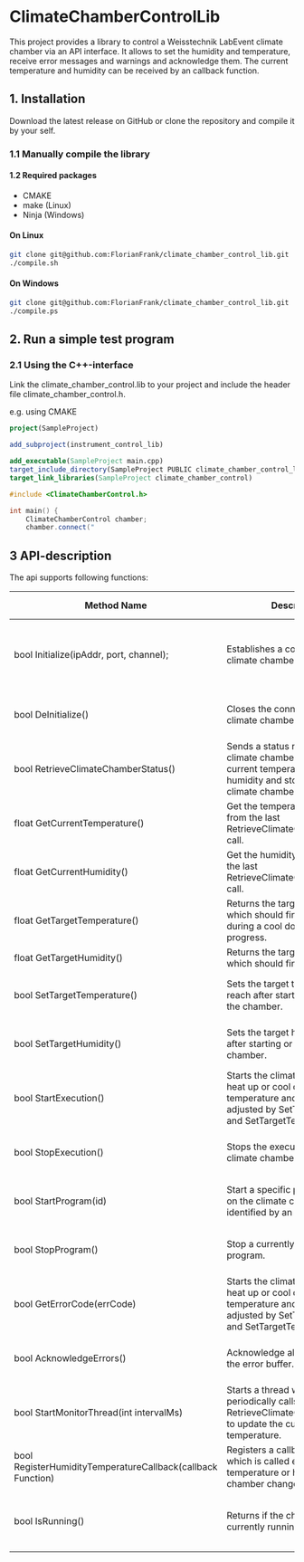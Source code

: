 # ClimateChamberControlLib

This project provides a library to control a Weisstechnik LabEvent climate chamber via an API interface. 
It allows to set the humidity and temperature, receive error messages and warnings and acknowledge them. 
The current temperature and humidity can be received by an callback function.

## 1. Installation

Download the latest release on GitHub or clone the repository and compile it by your self. 

### 1.1 Manually compile the library

#### 1.2 Required packages

- CMAKE
- make (Linux)
- Ninja (Windows)

#### On Linux
```bash
git clone git@github.com:FlorianFrank/climate_chamber_control_lib.git
./compile.sh
```

#### On Windows
```bash
git clone git@github.com:FlorianFrank/climate_chamber_control_lib.git
./compile.ps
```

## 2. Run a simple test program

### 2.1 Using the C++-interface

Link the climate_chamber_control.lib to your project and include the header file climate_chamber_control.h.
    
e.g. using CMAKE
```cmake
project(SampleProject)

add_subproject(instrument_control_lib)

add_executable(SampleProject main.cpp)
target_include_directory(SampleProject PUBLIC climate_chamber_control_lib/include)
target_link_libraries(SampleProject climate_chamber_control)
```

```c++
#include <ClimateChamberControl.h>

int main() {
    ClimateChamberControl chamber;
    chamber.connect("
```

## 3 API-description

The api supports following functions: 

| Method Name                                                 | Description                                                                                                                                | Return value                                                      | 
|-------------------------------------------------------------|--------------------------------------------------------------------------------------------------------------------------------------------|-------------------------------------------------------------------|
| bool Initialize(ipAddr, port, channel);                     | Establishes a connection to the climate chamber.                                                                                           | Returns true if the connection could be established successfully. |
| bool DeInitialize()                                         | Closes the connection to the climate chamber.                                                                                              | True if command was successful.                                   |
| bool RetrieveClimateChamberStatus()                         | Sends a status request to the climate chamber to get the current temperature and humidity and stores them in the climate chamber object.   | True if command was successful.                                   |
| float GetCurrentTemperature()                               | Get the temperature retrieved from the last RetrieveClimateChamberStatus() call.                                                           | Last retrieved temperature.                                       |
| float GetCurrentHumidity()                                  | Get the humidity retrieved from the last RetrieveClimateChamberStatus() call.                                                              | Last retrieved humidity.                                          |
| float GetTargetTemperature()                                | Returns the target temperature which should finally be reached during a cool down or heat up progress.                                     | Target temperature.                                               |
| float GetTargetHumidity()                                   | Returns the target humidity which should finally be reached.                                                                               | Target humidity.                                                  |
| bool SetTargetTemperature()                                 | Sets the target temperature to reach after starting or stopping the chamber.                                                               | True if command was successful.                                   |
| bool SetTargetHumidity()                                    | Sets the target humidity to reach after starting or stopping the chamber.                                                                  | True if command was successful.                                   |
| bool StartExecution()                                       | Starts the climate chamber to heat up or cool down to the temperature and humidity adjusted by SetTargetHumidity and SetTargetTemperature. | True if command was successful.                                   |
| bool StopExecution()                                        | Stops the execution of the climate chamber.                                                                                                | True if command was successful.                                   |
| bool StartProgram(id)                                       | Start a specific program stored on the climate chamber, identified by an id.                                                               | True if command was successful.                                   |
| bool StopProgram()                                          | Stop a currently running program.                                                                                                          | True if command was successful.                                   |
| bool GetErrorCode(errCode)                                  | Starts the climate chamber to heat up or cool down to the temperature and humidity adjusted by SetTargetHumidity and SetTargetTemperature. | True if command was successful.                                   |
| bool AcknowledgeErrors()                                    | Acknowledge all errors stored in the error buffer.                                                                                         | True if command was successful.                                   |
 | bool StartMonitorThread(int intervalMs)                     | Starts a thread which periodically calls RetrieveClimateChamberStatus() to update the current temperature.                                 | True if command was successful.                                   |
| bool RegisterHumidityTemperatureCallback(callback Function) | Registers a callback function which is called everytime the temperature or humidity of the chamber changes.                                | -                                                                 |
| bool IsRunning()                                            | Returns if the chamber is currently running or not.                                                                                        | True if cahmber is running, otherwise return False.               |
